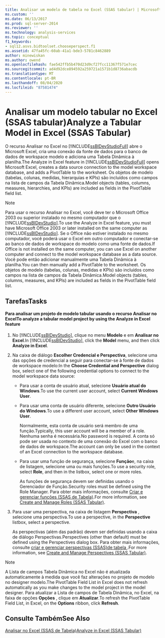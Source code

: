 ```yaml
---
title: Analisar um modelo de tabela no Excel (SSAS tabular) | Microsoft Docs
ms.custom: ''
ms.date: 06/13/2017
ms.prod: sql-server-2014
ms.reviewer: ''
ms.technology: analysis-services
ms.topic: conceptual
f1_keywords:
- sql12.asvs.bidtoolset.chooseperspect.f1
ms.assetid: 47fa45fc-60ab-41a1-bde3-5781c8462889
author: minewiskan
ms.author: owend
ms.openlocfilehash: fae542ffb5b470d23d9cf27fcc11367f571e7cec
ms.sourcegitcommit: ad4d92dce894592a259721a1571b1d8736abacdb
ms.translationtype: MT
ms.contentlocale: pt-BR
ms.lasthandoff: 08/04/2020
ms.locfileid: "87581474"
---
```

# <a name="analyze-a-tabular-model-in-excel-ssas-tabular"></a><span data-ttu-id="e8617-102">Analisar um modelo tabular no Excel (SSAS tabular)</span><span class="sxs-lookup"><span data-stu-id="e8617-102">Analyze a Tabular Model in Excel (SSAS Tabular)</span></span>
  <span data-ttu-id="e8617-103">O recurso Analisar no Excel no [!INCLUDE[ssBIDevStudioFull](../../includes/ssbidevstudiofull-md.md)] abre o Microsoft Excel, cria uma conexão da fonte de dados para o banco de dados de workspace modelo e adiciona uma Tabela Dinâmica à planilha.</span><span class="sxs-lookup"><span data-stu-id="e8617-103">The Analyze in Excel feature in [!INCLUDE[ssBIDevStudioFull](../../includes/ssbidevstudiofull-md.md)] opens Microsoft Excel, creates a data source connection to the model workspace database, and adds a PivotTable to the worksheet.</span></span> <span data-ttu-id="e8617-104">Os objetos de modelo (tabelas, colunas, medidas, hierarquias e KPIs) são incluídos como campos na lista de campos da Tabela Dinâmica.</span><span class="sxs-lookup"><span data-stu-id="e8617-104">Model objects (tables, columns, measures, hierarchies, and KPIs) are included as fields in the PivotTable field list.</span></span>  
  
> [!NOTE]  
>  <span data-ttu-id="e8617-105">Para usar o recurso Analisar no Excel, você deve ter o Microsoft Office 2003 ou superior instalado no mesmo computador que o [!INCLUDE[ssBIDevStudio](../../includes/ssbidevstudio-md.md)].</span><span class="sxs-lookup"><span data-stu-id="e8617-105">To use the Analyze in Excel feature, you must have Microsoft Office 2003 or later installed on the same computer as [!INCLUDE[ssBIDevStudio](../../includes/ssbidevstudio-md.md)].</span></span> <span data-ttu-id="e8617-106">Se o Office não estiver instalado no mesmo computador, você poderá usar o Excel em outro computador e conectar-se ao banco de dados de workspace do modelo como uma fonte de dados.</span><span class="sxs-lookup"><span data-stu-id="e8617-106">If Office is not installed on the same computer, you can use Excel on another computer and connect to the model workspace database as a data source.</span></span> <span data-ttu-id="e8617-107">Você pode então adicionar manualmente uma Tabela Dinâmica à planilha.</span><span class="sxs-lookup"><span data-stu-id="e8617-107">You can then manually add a PivotTable to the worksheet.</span></span> <span data-ttu-id="e8617-108">Os objetos de modelo (tabelas, colunas, medidas e KPIs) são incluídos como campos na lista de campos da Tabela Dinâmica.</span><span class="sxs-lookup"><span data-stu-id="e8617-108">Model objects (tables, columns, measures, and KPIs) are included as fields in the PivotTable field list.</span></span>  
  
## <a name="tasks"></a><span data-ttu-id="e8617-109">Tarefas</span><span class="sxs-lookup"><span data-stu-id="e8617-109">Tasks</span></span>  
  
#### <a name="to-analyze-a-tabular-model-project-by-using-the-analyze-in-excel-feature"></a><span data-ttu-id="e8617-110">Para analisar um projeto de modelo tabular usando o recurso Analisar no Excel</span><span class="sxs-lookup"><span data-stu-id="e8617-110">To analyze a tabular model project by using the Analyze in Excel feature</span></span>  
  
1.  <span data-ttu-id="e8617-111">No [!INCLUDE[ssBIDevStudio](../../includes/ssbidevstudio-md.md)], clique no menu **Modelo** e em **Analisar no Excel**.</span><span class="sxs-lookup"><span data-stu-id="e8617-111">In [!INCLUDE[ssBIDevStudio](../../includes/ssbidevstudio-md.md)], click the **Model** menu, and then click **Analyze in Excel**.</span></span>  
  
2.  <span data-ttu-id="e8617-112">Na caixa de diálogo **Escolher Credencial e Perspectiva**, selecione uma das opções de credencial a seguir para conectar-se à fonte de dados de workspace modelo:</span><span class="sxs-lookup"><span data-stu-id="e8617-112">In the **Choose Credential and Perspective** dialog box, select one of the following credential options to connect to the model workspace data source:</span></span>  
  
    -   <span data-ttu-id="e8617-113">Para usar a conta de usuário atual, selecione **Usuário atual do Windows**.</span><span class="sxs-lookup"><span data-stu-id="e8617-113">To use the current user account, select **Current Windows User**.</span></span>  
  
    -   <span data-ttu-id="e8617-114">Para usar uma conta de usuário diferente, selecione **Outro Usuário do Windows**.</span><span class="sxs-lookup"><span data-stu-id="e8617-114">To use a different user account, select **Other Windows User**.</span></span>  
  
         <span data-ttu-id="e8617-115">Normalmente, esta conta de usuário será membro de uma função.</span><span class="sxs-lookup"><span data-stu-id="e8617-115">Typically, this user account will be a member of a role.</span></span> <span data-ttu-id="e8617-116">Nenhuma senha é necessária.</span><span class="sxs-lookup"><span data-stu-id="e8617-116">No password is required.</span></span> <span data-ttu-id="e8617-117">A conta só pode ser usada no contexto de uma conexão do Excel com o banco de dados de workspace.</span><span class="sxs-lookup"><span data-stu-id="e8617-117">The account can only be used in the context of an Excel connection to the workspace database.</span></span>  
  
    -   <span data-ttu-id="e8617-118">Para usar uma função de segurança, selecione **Função**e, na caixa de listagem, selecione uma ou mais funções.</span><span class="sxs-lookup"><span data-stu-id="e8617-118">To use a security role, select **Role**, and then in the listbox, select one or more roles.</span></span>  
  
         <span data-ttu-id="e8617-119">As funções de segurança devem ser definidas usando o Gerenciador de Função.</span><span class="sxs-lookup"><span data-stu-id="e8617-119">Security roles must be defined using the Role Manager.</span></span> <span data-ttu-id="e8617-120">Para obter mais informações, consulte [Criar e gerenciar funções &#40;SSAS de Tabela&#41;](roles-ssas-tabular.md).</span><span class="sxs-lookup"><span data-stu-id="e8617-120">For more information, see [Create and Manage Roles &#40;SSAS Tabular&#41;](roles-ssas-tabular.md).</span></span>  
  
3.  <span data-ttu-id="e8617-121">Para usar uma perspectiva, na caixa de listagem **Perspectiva** , selecione uma perspectiva.</span><span class="sxs-lookup"><span data-stu-id="e8617-121">To use a perspective, in the **Perspective** listbox, select a perspective.</span></span>  
  
     <span data-ttu-id="e8617-122">As perspectivas (além das padrão) devem ser definidas usando a caixa de diálogo Perspectivas.</span><span class="sxs-lookup"><span data-stu-id="e8617-122">Perspectives (other than default) must be defined using the Perspectives dialog box.</span></span> <span data-ttu-id="e8617-123">Para obter mais informações, consulte [criar e gerenciar perspectivas &#40;SSAS&#41;de tabela ](perspectives-ssas-tabular.md).</span><span class="sxs-lookup"><span data-stu-id="e8617-123">For more information, see [Create and Manage Perspectives &#40;SSAS Tabular&#41;](perspectives-ssas-tabular.md).</span></span>  
  
> [!NOTE]  
>  <span data-ttu-id="e8617-124">A Lista de campos Tabela Dinâmica no Excel não é atualizada automaticamente à medida que você faz alterações no projeto de modelo no designer modelo.</span><span class="sxs-lookup"><span data-stu-id="e8617-124">The PivotTable Field List in Excel does not refresh automatically as you make changes to the model project in the model designer.</span></span> <span data-ttu-id="e8617-125">Para atualizar a Lista de campos de Tabela Dinâmica, no Excel, na faixa de opções **Opções** , clique em **Atualizar**.</span><span class="sxs-lookup"><span data-stu-id="e8617-125">To refresh the PivotTable Field List, in Excel, on the **Options** ribbon, click **Refresh**.</span></span>  
  
## <a name="see-also"></a><span data-ttu-id="e8617-126">Consulte Também</span><span class="sxs-lookup"><span data-stu-id="e8617-126">See Also</span></span>  
 [<span data-ttu-id="e8617-127">Analisar no Excel &#40;SSAS de Tabela&#41;</span><span class="sxs-lookup"><span data-stu-id="e8617-127">Analyze in Excel &#40;SSAS Tabular&#41;</span></span>](analyze-in-excel-ssas-tabular.md)  
  
  
